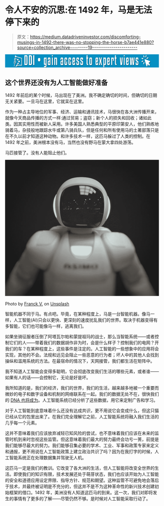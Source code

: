 # 令人不安的沉思:在 1492 年，马是无法停下来的

> 原文：<https://medium.datadriveninvestor.com/discomforting-musings-in-1492-there-was-no-stopping-the-horse-b7ae441e880?source=collection_archive---------19----------------------->

[![](img/c9eb9d3a35d16e5d4795d3576f855f08.png)](http://www.track.datadriveninvestor.com/1B9E)

## 这个世界还没有为人工智能做好准备

1492 年前后的某个时候，马出现在了美洲。我不确定确切的时间，但确切的日期无关紧要。一旦马在这里，它就呆在这里。

作为一种占主导地位的军事、经济、运输和通讯技术，马很快在各大洲传播开来，就像今天商品传播的方式一样:通过贸易；盗窃；新个人的损失和回收；诸如此类。因其实用性而被新人采用。许多美国人熟悉典型的平原印第安人，他们熟练地骑着马，杂技般地跟踪水牛或第八骑兵队，但是任何和所有使用马的土著部落只是在不久以前才知道这种动物。和许多技术一样，这匹马躲过了人类的控制。在 1492 年之前，美洲根本没有马，当然也没有野马在蒙大拿四处游荡。

马匹接管了。没有人能阻止他们。

![](img/10e22097f9563e47682a9e3bbfc8e690.png)

Photo by [Franck V.](https://unsplash.com/photos/JjGXjESMxOY?utm_source=unsplash&utm_medium=referral&utm_content=creditCopyText) on [Unsplash](https://unsplash.com/search/photos/ai?utm_source=unsplash&utm_medium=referral&utm_content=creditCopyText)

智能机器不同于马。有点吧。毕竟，在某种程度上，马是一台智能机器。像马一样，人工智能(AI)只会以更快、更深刻的速度扰乱我们的世界。取决于机器变得有多智能，它们也可能像马一样，逃离我们。

如果坐骑征服者压倒了阿塔瓦尔帕和蒙提祖玛的战士，那么当智能系统——或者控制它们的人——带着我们的数据胡作非为时，会是什么样子？控制我们的电网？开我们的车？在某种程度上，这些事件是注定的。人工智能的一些想象中的应用将会实现，其他的不会。法规和远见会阻止一些恶意的行为者；坏人中的其他人会找到操纵和滥用系统的方法。在最宿命的情况下，天网接管，我们都生活在矩阵中。

我不知道人工智能会变得多聪明，它会彻底改变我们生活的哪些元素，或者谁——如果有人的话——会控制它，无论是好是坏。

我所知道的是，我们的经济，我们的世界，我们的生活，越来越多地被一个重要而微妙的电子和数字设备和机制的网络联系在一起。我们的数据无处不在，很快我们的 [DNA 也将成为](https://medium.com/datadriveninvestor/dna-is-the-new-data-b9860a79383b)。人工智能系统已经分析了这些数据，用它来定制广告和学习。

对于人工智能到底意味着什么还没有达成共识，更不用说它会变成什么，但这只猫已经从它的包里出来了。在我们完全理解它之前，人工智能系统将融入我们生活的几乎每一个元素。

这并不意味着我们应该放弃减轻已知风险的尝试，也不意味着我们应该在未来的监管时机到来时忽视这些监管。但这意味着我们最大的努力最终会功亏一篑，前提是我们能够尽最大的努力。我们能够召集必要的学术、工业、军事和政策专家来定义和通报，更不用说在人工智能政策上建立政治共识了吗？因为在我打字的时候，人工智能系统正在处理数据集并驾驶无人机。

这匹马一定是我们的教训。它改变了各大洲的生活，但人工智能将改变全世界的生活。即使我们的知识有限，技术发展还处于萌芽状态，我们也应该开始为人工智能的安全和道德应用设定界限、指导方针、规范和期望。这种监管不可避免地会落后于技术，并最终被证明是不充分的，但这并不是不为这种革命性的新兴技术创建初始框架的借口。1492 年，美洲没有人知道这匹马的到来。这一次，我们对即将发生的事情有了更多的了解——尽管仍然不够。是时候对人工智能采取行动了。